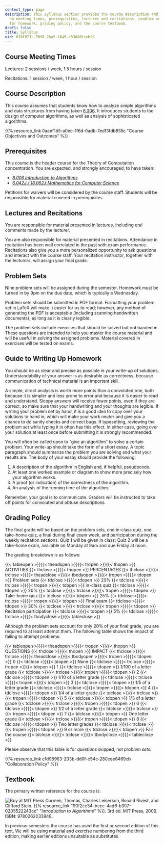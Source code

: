 ```yaml
---
content_type: page
description: This syllabus section provides the course description and information
  on meeting times, prerequisites, lectures and recitations, problem sets, writing
  for homework, grading policy, and the course textbook.
draft: false
title: Syllabus
uid: 070f871c-7690-7ba5-f845-e838001eeb96
---
```

## Course Meeting Times

Lectures: 2 sessions / week, 1.5 hours / session

Recitations: 1 session / week, 1 hour / session

## Course Description

This course assumes that students know how to analyze simple algorithms and data structures from having taken [6.006](/courses/6-006-introduction-to-algorithms-fall-2011). It introduces students to the design of computer algorithms, as well as analysis of sophisticated algorithms.

{{% resource_link 0aaef1d5-a0ec-1f6d-0adb-7edf3fdb855c "Course Objectives and Outcomes" %}}

## Prerequisites

This course is the header course for the Theory of Computation concentration. You are expected, and strongly encouraged, to have taken:

- [_6.006 Introduction to Algorithms_](/courses/6-006-introduction-to-algorithms-fall-2011)
- [_6.042J / 18.062J Mathematics for Computer Science_](/courses/6-042j-mathematics-for-computer-science-fall-2010)

Petitions for waivers will be considered by the course staff. Students will be responsible for material covered in prerequisites.

## Lectures and Recitations

You are responsible for material presented in lectures, including oral comments made by the lecturer.

You are also responsible for material presented in recitations. Attendance in recitation has been well correlated in the past with exam performance. Recitations also give you a more personalized opportunity to ask questions and interact with the course staff. Your recitation instructor, together with the lecturers, will assign your final grade.

## Problem Sets

Nine problem sets will be assigned during the semester. Homework must be turned in by 9pm on the due date, which is typically a Wednesday.

Problem sets should be submitted in PDF format. Formatting your problem set in LaTeX will make it easier for us to read; however, any method of generating the PDF is acceptable (including scanning handwritten documents), as long as it is clearly legible.

The problem sets include exercises that should be solved but not handed in. These questions are intended to help you master the course material and will be useful in solving the assigned problems. Material covered in exercises will be tested on exams.

## Guide to Writing Up Homework

You should be as clear and precise as possible in your write-up of solutions. Understandability of your answer is as desirable as correctness, because communication of technical material is an important skill.

A simple, direct analysis is worth more points than a convoluted one, both because it is simpler and less prone to error and because it is easier to read and understand. Sloppy answers will receive fewer points, even if they are correct, so make sure that your handwriting and your thoughts are legible. If writing your problem set by hand, it is a good idea to copy over your solutions to hand in, which will make your work neater and give you a chance to do sanity checks and correct bugs. If typesetting, reviewing the problem set while typing it in often has this effect. In either case, going over your solution at least once before submitting it is strongly recommended.

You will often be called upon to “give an algorithm” to solve a certain problem. Your write-up should take the form of a short essay. A topic paragraph should summarize the problem you are solving and what your results are. The body of your essay should provide the following:

1. A description of the algorithm in English and, if helpful, pseudocode.
2. At least one worked example or diagram to show more precisely how your algorithm works.
3. A proof (or indication) of the correctness of the algorithm.
4. An analysis of the running time of the algorithm.

Remember, your goal is to communicate. Graders will be instructed to take off points for convoluted and obtuse descriptions.

## Grading Policy

The final grade will be based on the problem sets, one in-class quiz, one take-home quiz, a final during final exam week, and participation during the weekly recitation sections. Quiz 1 will be given in class; Quiz 2 will be a take-home exam, available on Monday at 9am and due Friday at noon.

The grading breakdown is as follows:

{{< tableopen >}}{{< theadopen >}}{{< tropen >}}{{< thopen >}}
ACTIVITIES
{{< thclose >}}{{< thopen >}}
PERCENTAGES
{{< thclose >}}{{< trclose >}}{{< theadclose >}}{{< tbodyopen >}}{{< tropen >}}{{< tdopen >}}
Problem sets
{{< tdclose >}}{{< tdopen >}}
20%
{{< tdclose >}}{{< trclose >}}{{< tropen >}}{{< tdopen >}}
In-class quiz
{{< tdclose >}}{{< tdopen >}}
20%
{{< tdclose >}}{{< trclose >}}{{< tropen >}}{{< tdopen >}}
Take-home quiz
{{< tdclose >}}{{< tdopen >}}
25%
{{< tdclose >}}{{< trclose >}}{{< tropen >}}{{< tdopen >}}
Final exam
{{< tdclose >}}{{< tdopen >}}
30%
{{< tdclose >}}{{< trclose >}}{{< tropen >}}{{< tdopen >}}
Recitation participation
{{< tdclose >}}{{< tdopen >}}
5%
{{< tdclose >}}{{< trclose >}}{{< tbodyclose >}}{{< tableclose >}}

Although the problem sets account for only 20% of your final grade, you are required to at least attempt them. The following table shows the impact of failing to attempt problems:

{{< tableopen >}}{{< theadopen >}}{{< tropen >}}{{< thopen >}}
QUESTIONS
{{< thclose >}}{{< thopen >}}
IMPACT
{{< thclose >}}{{< trclose >}}{{< theadclose >}}{{< tbodyopen >}}{{< tropen >}}{{< tdopen >}}
0
{{< tdclose >}}{{< tdopen >}}
None
{{< tdclose >}}{{< trclose >}}{{< tropen >}}{{< tdopen >}}
1
{{< tdclose >}}{{< tdopen >}}
1/100 of a letter grade
{{< tdclose >}}{{< trclose >}}{{< tropen >}}{{< tdopen >}}
2
{{< tdclose >}}{{< tdopen >}}
1/10 of a letter grade
{{< tdclose >}}{{< trclose >}}{{< tropen >}}{{< tdopen >}}
3
{{< tdclose >}}{{< tdopen >}}
1/5 of a letter grade
{{< tdclose >}}{{< trclose >}}{{< tropen >}}{{< tdopen >}}
4
{{< tdclose >}}{{< tdopen >}}
1/4 of a letter grade
{{< tdclose >}}{{< trclose >}}{{< tropen >}}{{< tdopen >}}
5
{{< tdclose >}}{{< tdopen >}}
1/3 of a letter grade
{{< tdclose >}}{{< trclose >}}{{< tropen >}}{{< tdopen >}}
6
{{< tdclose >}}{{< tdopen >}}
1/2 of a letter grade
{{< tdclose >}}{{< trclose >}}{{< tropen >}}{{< tdopen >}}
7
{{< tdclose >}}{{< tdopen >}}
One letter grade
{{< tdclose >}}{{< trclose >}}{{< tropen >}}{{< tdopen >}}
8
{{< tdclose >}}{{< tdopen >}}
Two letter grades
{{< tdclose >}}{{< trclose >}}{{< tropen >}}{{< tdopen >}}
9 or more
{{< tdclose >}}{{< tdopen >}}
Fail the course
{{< tdclose >}}{{< trclose >}}{{< tbodyclose >}}{{< tableclose >}}

Please observe that this table is for _questions_ skipped, not _problem sets_.

{{% resource_link c1d98983-233b-dd0f-c54c-280cee6469cb "Collaboration Policy" %}}

## Textbook

The primary written reference for the course is:

![Buy at MIT Press](/images/mp_logo.gif) Cormen, Thomas, Charles Leiserson, Ronald Rivest, and Clifford Stein. {{% resource_link "90f2ce34-becc-4ad6-b307-0205522243cd" "_Introduction to Algorithms_" %}}. 3rd ed. MIT Press, 2009. ISBN: 9780262033848.

In previous semesters the course has used the first or second edition of this text. We will be using material and exercise numbering from the third edition, making earlier editions unsuitable as substitutes.